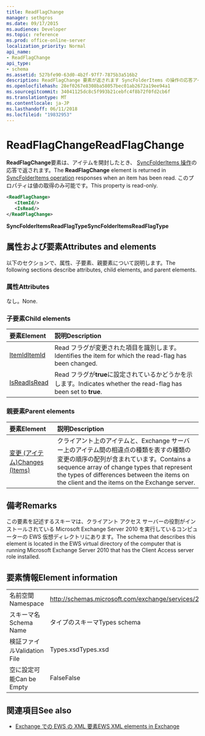 ```yaml
---
title: ReadFlagChange
manager: sethgros
ms.date: 09/17/2015
ms.audience: Developer
ms.topic: reference
ms.prod: office-online-server
localization_priority: Normal
api_name:
- ReadFlagChange
api_type:
- schema
ms.assetid: 527bfe90-63d0-4b2f-97f7-7875b3a516b2
description: ReadFlagChange 要素が返されます SyncFolderItems の操作の応答アイテムを開封したとき。 このプロパティは値の取得のみ可能です。
ms.openlocfilehash: 28ef0267e8308ba58057bec01ab2672a19ee94a1
ms.sourcegitcommit: 34041125dc8c5f993b21cebfc4f8b72f0fd2cb6f
ms.translationtype: MT
ms.contentlocale: ja-JP
ms.lasthandoff: 06/11/2018
ms.locfileid: "19832953"
---
```

# <a name="readflagchange"></a><span data-ttu-id="38866-104">ReadFlagChange</span><span class="sxs-lookup"><span data-stu-id="38866-104">ReadFlagChange</span></span>

<span data-ttu-id="38866-105">**ReadFlagChange**要素は、アイテムを開封したとき、 [SyncFolderItems 操作](syncfolderitems-operation.md)の応答で返されます。</span><span class="sxs-lookup"><span data-stu-id="38866-105">The **ReadFlagChange** element is returned in [SyncFolderItems operation](syncfolderitems-operation.md) responses when an item has been read.</span></span> <span data-ttu-id="38866-106">このプロパティは値の取得のみ可能です。</span><span class="sxs-lookup"><span data-stu-id="38866-106">This property is read-only.</span></span> 
  
```xml
<ReadFlagChange>
   <ItemId/>
   <IsRead/>
</ReadFlagChange>
```

 <span data-ttu-id="38866-107">**SyncFolderItemsReadFlagType**</span><span class="sxs-lookup"><span data-stu-id="38866-107">**SyncFolderItemsReadFlagType**</span></span>
## <a name="attributes-and-elements"></a><span data-ttu-id="38866-108">属性および要素</span><span class="sxs-lookup"><span data-stu-id="38866-108">Attributes and elements</span></span>

<span data-ttu-id="38866-109">以下のセクションで、属性、子要素、親要素について説明します。</span><span class="sxs-lookup"><span data-stu-id="38866-109">The following sections describe attributes, child elements, and parent elements.</span></span>
  
### <a name="attributes"></a><span data-ttu-id="38866-110">属性</span><span class="sxs-lookup"><span data-stu-id="38866-110">Attributes</span></span>

<span data-ttu-id="38866-111">なし。</span><span class="sxs-lookup"><span data-stu-id="38866-111">None.</span></span>
  
### <a name="child-elements"></a><span data-ttu-id="38866-112">子要素</span><span class="sxs-lookup"><span data-stu-id="38866-112">Child elements</span></span>

|<span data-ttu-id="38866-113">**要素**</span><span class="sxs-lookup"><span data-stu-id="38866-113">**Element**</span></span>|<span data-ttu-id="38866-114">**説明**</span><span class="sxs-lookup"><span data-stu-id="38866-114">**Description**</span></span>|
|:-----|:-----|
|[<span data-ttu-id="38866-115">ItemId</span><span class="sxs-lookup"><span data-stu-id="38866-115">ItemId</span></span>](itemid.md) <br/> |<span data-ttu-id="38866-116">Read フラグが変更された項目を識別します。</span><span class="sxs-lookup"><span data-stu-id="38866-116">Identifies the item for which the read-flag has been changed.</span></span>  <br/> |
|[<span data-ttu-id="38866-117">IsRead</span><span class="sxs-lookup"><span data-stu-id="38866-117">IsRead</span></span>](isread.md) <br/> |<span data-ttu-id="38866-118">Read フラグが**true**に設定されているかどうかを示します。</span><span class="sxs-lookup"><span data-stu-id="38866-118">Indicates whether the read-flag has been set to **true**.</span></span>  <br/> |
   
### <a name="parent-elements"></a><span data-ttu-id="38866-119">親要素</span><span class="sxs-lookup"><span data-stu-id="38866-119">Parent elements</span></span>

|<span data-ttu-id="38866-120">**要素**</span><span class="sxs-lookup"><span data-stu-id="38866-120">**Element**</span></span>|<span data-ttu-id="38866-121">**説明**</span><span class="sxs-lookup"><span data-stu-id="38866-121">**Description**</span></span>|
|:-----|:-----|
|[<span data-ttu-id="38866-122">変更 (アイテム)</span><span class="sxs-lookup"><span data-stu-id="38866-122">Changes (Items)</span></span>](changes-items.md) <br/> |<span data-ttu-id="38866-123">クライアント上のアイテムと、Exchange サーバー上のアイテム間の相違点の種類を表すの種類の変更の順序の配列が含まれています。</span><span class="sxs-lookup"><span data-stu-id="38866-123">Contains a sequence array of change types that represent the types of differences between the items on the client and the items on the Exchange server.</span></span>  <br/> |
   
## <a name="remarks"></a><span data-ttu-id="38866-124">備考</span><span class="sxs-lookup"><span data-stu-id="38866-124">Remarks</span></span>

<span data-ttu-id="38866-125">この要素を記述するスキーマは、クライアント アクセス サーバーの役割がインストールされている Microsoft Exchange Server 2010 を実行しているコンピューターの EWS 仮想ディレクトリにあります。</span><span class="sxs-lookup"><span data-stu-id="38866-125">The schema that describes this element is located in the EWS virtual directory of the computer that is running Microsoft Exchange Server 2010 that has the Client Access server role installed.</span></span>
  
## <a name="element-information"></a><span data-ttu-id="38866-126">要素情報</span><span class="sxs-lookup"><span data-stu-id="38866-126">Element information</span></span>

|||
|:-----|:-----|
|<span data-ttu-id="38866-127">名前空間</span><span class="sxs-lookup"><span data-stu-id="38866-127">Namespace</span></span>  <br/> |http://schemas.microsoft.com/exchange/services/2006/types  <br/> |
|<span data-ttu-id="38866-128">スキーマ名</span><span class="sxs-lookup"><span data-stu-id="38866-128">Schema Name</span></span>  <br/> |<span data-ttu-id="38866-129">タイプのスキーマ</span><span class="sxs-lookup"><span data-stu-id="38866-129">Types schema</span></span>  <br/> |
|<span data-ttu-id="38866-130">検証ファイル</span><span class="sxs-lookup"><span data-stu-id="38866-130">Validation File</span></span>  <br/> |<span data-ttu-id="38866-131">Types.xsd</span><span class="sxs-lookup"><span data-stu-id="38866-131">Types.xsd</span></span>  <br/> |
|<span data-ttu-id="38866-132">空に設定可能</span><span class="sxs-lookup"><span data-stu-id="38866-132">Can be Empty</span></span>  <br/> |<span data-ttu-id="38866-133">False</span><span class="sxs-lookup"><span data-stu-id="38866-133">False</span></span>  <br/> |
   
## <a name="see-also"></a><span data-ttu-id="38866-134">関連項目</span><span class="sxs-lookup"><span data-stu-id="38866-134">See also</span></span>



- [<span data-ttu-id="38866-135">Exchange での EWS の XML 要素</span><span class="sxs-lookup"><span data-stu-id="38866-135">EWS XML elements in Exchange</span></span>](ews-xml-elements-in-exchange.md)

